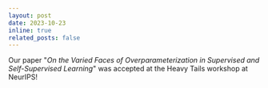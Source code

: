 ```yaml
---
layout: post
date: 2023-10-23
inline: true
related_posts: false
---
```


Our paper "*On the Varied Faces of Overparameterization in Supervised and Self-Supervised Learning*" was accepted at the Heavy Tails workshop at NeurIPS!
